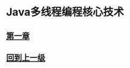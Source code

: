 
# Java多线程编程核心技术


## [第一章](Java多线程编程核心技术_第一章.md)








































## [回到上一级](../index.md)